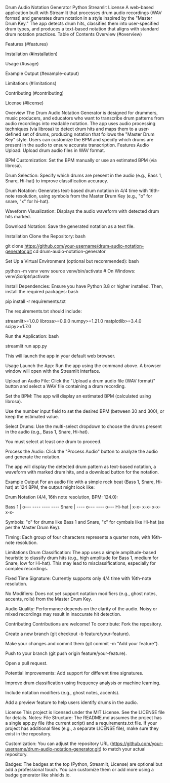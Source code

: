 Drum Audio Notation Generator
Python Streamlit License
A web-based application built with Streamlit that processes drum audio recordings (WAV format) and generates drum notation in a style inspired by the "Master Drum Key." The app detects drum hits, classifies them into user-specified drum types, and produces a text-based notation that aligns with standard drum notation practices.
Table of Contents
Overview (#overview)

Features (#features)

Installation (#installation)

Usage (#usage)

Example Output (#example-output)

Limitations (#limitations)

Contributing (#contributing)

License (#license)

Overview
The Drum Audio Notation Generator is designed for drummers, music producers, and educators who want to transcribe drum patterns from audio recordings into readable notation. The app uses audio processing techniques (via librosa) to detect drum hits and maps them to a user-defined set of drums, producing notation that follows the "Master Drum Key" style. Users can customize the BPM and specify which drums are present in the audio to ensure accurate transcription.
Features
Audio Upload: Upload drum audio files in WAV format.

BPM Customization: Set the BPM manually or use an estimated BPM (via librosa).

Drum Selection: Specify which drums are present in the audio (e.g., Bass 1, Snare, Hi-hat) to improve classification accuracy.

Drum Notation: Generates text-based drum notation in 4/4 time with 16th-note resolution, using symbols from the Master Drum Key (e.g., "o" for snare, "x" for hi-hat).

Waveform Visualization: Displays the audio waveform with detected drum hits marked.

Download Notation: Save the generated notation as a text file.

Installation
Clone the Repository:
bash

git clone https://github.com/your-username/drum-audio-notation-generator.git
cd drum-audio-notation-generator

Set Up a Virtual Environment (optional but recommended):
bash

python -m venv venv
source venv/bin/activate  # On Windows: venv\Scripts\activate

Install Dependencies:
Ensure you have Python 3.8 or higher installed. Then, install the required packages:
bash

pip install -r requirements.txt

The requirements.txt should include:

streamlit>=1.0.0
librosa>=0.9.0
numpy>=1.21.0
matplotlib>=3.4.0
scipy>=1.7.0

Run the Application:
bash

streamlit run app.py

This will launch the app in your default web browser.

Usage
Launch the App:
Run the app using the command above. A browser window will open with the Streamlit interface.

Upload an Audio File:
Click the "Upload a drum audio file (WAV format)" button and select a WAV file containing a drum recording.

Set the BPM:
The app will display an estimated BPM (calculated using librosa).

Use the number input field to set the desired BPM (between 30 and 300), or keep the estimated value.

Select Drums:
Use the multi-select dropdown to choose the drums present in the audio (e.g., Bass 1, Snare, Hi-hat).

You must select at least one drum to proceed.

Process the Audio:
Click the "Process Audio" button to analyze the audio and generate the notation.

The app will display the detected drum pattern as text-based notation, a waveform with marked drum hits, and a download button for the notation.

Example Output
For an audio file with a simple rock beat (Bass 1, Snare, Hi-hat) at 124 BPM, the output might look like:

Drum Notation (4/4, 16th note resolution, BPM: 124.0):

Bass 1       | o--- ---- ---- ---- 
Snare        | ---- o--- ---- o--- 
Hi-hat       | x-x- x-x- x-x- x-x- 

Symbols: "o" for drums like Bass 1 and Snare, "x" for cymbals like Hi-hat (as per the Master Drum Key).

Timing: Each group of four characters represents a quarter note, with 16th-note resolution.

Limitations
Drum Classification: The app uses a simple amplitude-based heuristic to classify drum hits (e.g., high amplitude for Bass 1, medium for Snare, low for Hi-hat). This may lead to misclassifications, especially for complex recordings.

Fixed Time Signature: Currently supports only 4/4 time with 16th-note resolution.

No Modifiers: Does not yet support notation modifiers (e.g., ghost notes, accents, rolls) from the Master Drum Key.

Audio Quality: Performance depends on the clarity of the audio. Noisy or mixed recordings may result in inaccurate hit detection.

Contributing
Contributions are welcome! To contribute:
Fork the repository.

Create a new branch (git checkout -b feature/your-feature).

Make your changes and commit them (git commit -m "Add your feature").

Push to your branch (git push origin feature/your-feature).

Open a pull request.

Potential improvements:
Add support for different time signatures.

Improve drum classification using frequency analysis or machine learning.

Include notation modifiers (e.g., ghost notes, accents).

Add a preview feature to help users identify drums in the audio.

License
This project is licensed under the MIT License. See the LICENSE file for details.
Notes:
File Structure: The README.md assumes the project has a single app.py file (the current script) and a requirements.txt file. If your project has additional files (e.g., a separate LICENSE file), make sure they exist in the repository.

Customization: You can adjust the repository URL (https://github.com/your-username/drum-audio-notation-generator.git) to match your actual repository.

Badges: The badges at the top (Python, Streamlit, License) are optional but add a professional touch. You can customize them or add more using a badge generator like shields.io.

